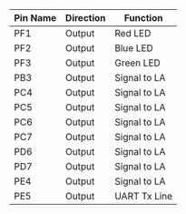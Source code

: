 | Pin Name | Direction | Function |
| -------- | -------- | -------- |
| PF1 | Output | Red LED |
| PF2 | Output | Blue LED |
| PF3 | Output | Green LED |
| PB3 | Output | Signal to LA |
| PC4 | Output | Signal to LA |
| PC5 | Output | Signal to LA |
| PC6 | Output  | Signal to LA |
| PC7 | Output | Signal to LA |
| PD6 | Output | Signal to LA |
| PD7 | Output | Signal to LA |
| PE4 | Output  | Signal to LA |
| PE5 | Output | UART Tx Line |
